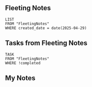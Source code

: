 
## Fleeting Notes
```dataview
LIST
FROM "FleetingNotes"
WHERE created_date = date(2025-04-29) 
```

## Tasks from Fleeting Notes
```dataview
TASK
FROM "FleetingNotes"
WHERE !completed
```

## My Notes
